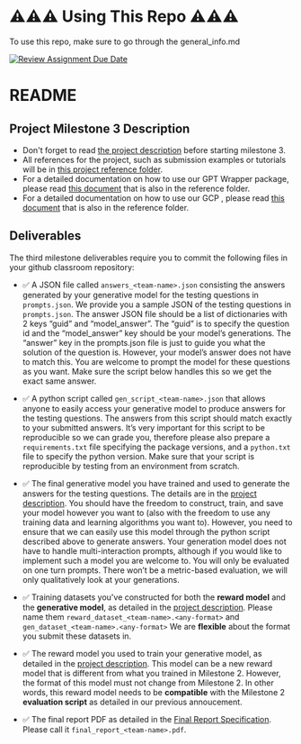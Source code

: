 # ⚠️⚠️⚠️ Using This Repo ⚠️⚠️⚠️ 
To use this repo, make sure to go through the general_info.md 


[![Review Assignment Due Date](https://classroom.github.com/assets/deadline-readme-button-24ddc0f5d75046c5622901739e7c5dd533143b0c8e959d652212380cedb1ea36.svg)](https://classroom.github.com/a/YM0Aj0xh)
# README
## Project Milestone 3 Description
- Don't forget to read [the project description](https://docs.google.com/document/d/1SY1HAfrpoj9B6FnO3LEChne4vdf1GOuswu-H7oUUt8A/edit) before starting milestone 3.
- All references for the project, such as submission examples or tutorials will be in [this project reference folder](https://drive.google.com/drive/folders/1rc2w25A5_HfI3ieHxs4ya9UaiUO41dXz?usp=sharing).
- For a detailed documentation on how to use our GPT Wrapper package, please read [this document](https://docs.google.com/document/d/1ZifVg2lw0EzeiuyT20DvZz90GBi3RsoL5tOw22a7BK0/edit?usp=sharing) that is also in the reference folder.
- For a detailed documentation on how to use our GCP , please read [this document](https://docs.google.com/presentation/d/1GJqog51fZ4Yqkw6y0HsS1u28ggPaSWMMgKOAqi7gY1c/edit#slide=id.p) that is also in the reference folder.
    
## Deliverables

The third milestone deliverables require you to commit the following files in your github classroom repository:

- ✅ A JSON file called `answers_<team-name>.json` consisting the answers generated by your generative model for the testing questions in `prompts.json`. We provide you a sample JSON of the testing questions in `prompts.json`. The answer JSON file should be a list of dictionaries with 2 keys “guid” and “model_answer”. The “guid” is to specify the question id and the “model_answer” key should be your model’s generations. The “answer” key in the prompts.json file is just to guide you what the solution of the question is. However, your model’s answer does not have to match this. You are welcome to prompt the model for these questions as you want. Make sure the script below handles this so we get the exact same answer.

- ✅ A python script called `gen_script_<team-name>.json` that allows anyone to easily access your generative model to produce answers for the testing questions. The answers from this script should match exactly to your submitted answers. It’s very important for this script to be reproducible so we can grade you, therefore please also prepare a `requirements.txt` file specifying the package versions, and a `python.txt` file to specify the python version. Make sure that your script is reproducible by testing from an environment from scratch.

- ✅ The final generative model you have trained and used to generate the answers for the testing questions. The details are in the [project description](https://docs.google.com/document/d/1SY1HAfrpoj9B6FnO3LEChne4vdf1GOuswu-H7oUUt8A/edit). You should have the freedom to construct, train, and save your model however you want to (also with the freedom to use any training data and learning algorithms you want to). However, you need to ensure that we can easily use this model through the python script described above to generate answers. Your generation model does not have to handle multi-interaction prompts, although if you would like to implement such a model you are welcome to. You will only be evaluated on one turn prompts. There won’t be a metric-based evaluation, we will only qualitatively look at your generations.

- ✅ Training datasets you've constructed for both the **reward model** and the **generative model**, as detailed in the [project description](https://docs.google.com/document/d/1SY1HAfrpoj9B6FnO3LEChne4vdf1GOuswu-H7oUUt8A/edit). Please name them `reward_dataset_<team-name>.<any-format>` and` gen_dataset_<team-name>.<any-format>` We are **flexible** about the format you submit these datasets in.

- ✅ The reward model you used to train your generative model, as detailed in the [project description](https://docs.google.com/document/d/1SY1HAfrpoj9B6FnO3LEChne4vdf1GOuswu-H7oUUt8A/edit). This model can be a new reward model that is different from what you trained in Milestone 2. However, the format of this model must not change from Milestone 2. In other words, this reward model needs to be **compatible** with the Milestone 2 **evaluation script** as detailed in our previous annoucement.

- ✅ The final report PDF as detailed in the [Final Report Specification](https://docs.google.com/document/d/1ckH2Uy_NrZD8CO6q3PmqviS60AY2rvKJGrNPrlPxTe4/edit?usp=sharing). Please call it `final_report_<team-name>.pdf`.
